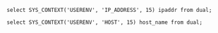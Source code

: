 	select SYS_CONTEXT('USERENV', 'IP_ADDRESS', 15) ipaddr from dual;

	select SYS_CONTEXT('USERENV', 'HOST', 15) host_name from dual;